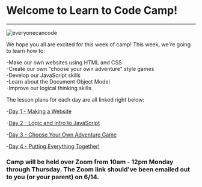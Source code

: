 # Welcome to Learn to Code Camp!
--------

![everyonecancode](https://images.unsplash.com/photo-1526649661456-89c7ed4d00b8?ixlib=rb-1.2.1&ixid=eyJhcHBfaWQiOjEyMDd9&auto=format&fit=crop&w=1171&q=80)

We hope you all are excited for this week of camp! This week, we're going to learn how to:

-Make our own websites using HTML and CSS<br>
-Create our own "choose your own adventure" style games<br>
-Develop our JavaScript skills<br>
-Learn about the Document Object Model<br>
-Improve our logical thinking skills <br>


The lesson plans for each day are all linked right below:

-[Day 1 - Making a Website](./day1)

-[Day 2 - Logic and Intro to JavaScript](./day2)

-[Day 3 - Choose Your Own Adventure Game](./day3)

-[Day 4 - Putting Everything Together!](./day4)


### Camp will be held over Zoom from 10am - 12pm Monday through Thursday. The Zoom link should've been emailed out to you (or your parent) on 6/14. 

